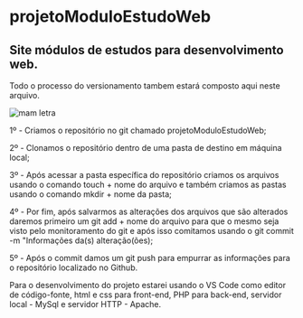 # projetoModuloEstudoWeb
<h2>Site módulos de estudos para desenvolvimento web.</h2>

Todo o processo do versionamento tambem estará composto aqui neste arquivo.

![mam letra](https://user-images.githubusercontent.com/60184700/124516866-0e16de00-ddb9-11eb-8d9e-b4f3e9fa874a.gif)

1º - Criamos o repositório no git chamado projetoModuloEstudoWeb;

2º - Clonamos o repositório dentro de uma pasta de destino em máquina local;

3º - Após acessar a pasta específica do repositório criamos os arquivos usando o comando touch + nome do arquivo e também criamos as pastas usando o comando mkdir + nome da pasta;

4º - Por fim, após salvarmos as alterações dos arquivos que são alterados daremos primeiro um git add + nome do arquivo para que o mesmo seja visto pelo monitoramento do git e após isso comitamos usando o git commit -m "Informações da(s) alteração(ões);

5º - Após o commit damos um git push para empurrar as informações para o repositório localizado no Github.

Para o desenvolvimento do projeto estarei usando o VS Code como editor de código-fonte, html e css para front-end, PHP para back-end, servidor local - MySql e servidor HTTP - Apache.